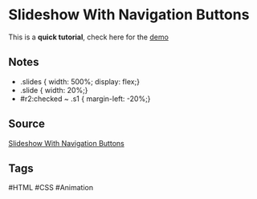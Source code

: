 # Slideshow With Navigation Buttons
This is a **quick tutorial**, check here for the [demo](https://aldopolojr.github.io/slideshow/)

## Notes
- .slides { width: 500%; display: flex;}
- .slide { width: 20%;}
- #r2:checked ~ .s1 { margin-left: -20%;}

## Source
[Slideshow With Navigation Buttons](https://youtu.be/9Irz0c-6UGw)

## Tags
#HTML #CSS #Animation